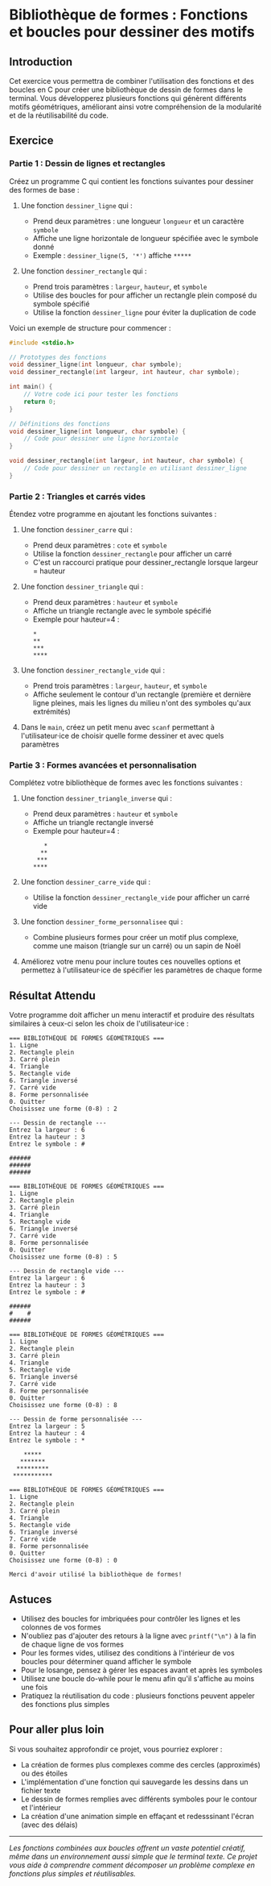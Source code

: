 # Bibliothèque de formes : Fonctions et boucles pour dessiner des motifs

## Introduction

Cet exercice vous permettra de combiner l'utilisation des fonctions et des boucles en C pour créer une bibliothèque de dessin de formes dans le terminal. Vous développerez plusieurs fonctions qui génèrent différents motifs géométriques, améliorant ainsi votre compréhension de la modularité et de la réutilisabilité du code.

## Exercice

### Partie 1 : Dessin de lignes et rectangles

Créez un programme C qui contient les fonctions suivantes pour dessiner des formes de base :

1. Une fonction `dessiner_ligne` qui :

   - Prend deux paramètres : une longueur `longueur` et un caractère `symbole`
   - Affiche une ligne horizontale de longueur spécifiée avec le symbole donné
   - Exemple : `dessiner_ligne(5, '*')` affiche `*****`

2. Une fonction `dessiner_rectangle` qui :
   - Prend trois paramètres : `largeur`, `hauteur`, et `symbole`
   - Utilise des boucles for pour afficher un rectangle plein composé du symbole spécifié
   - Utilise la fonction `dessiner_ligne` pour éviter la duplication de code

Voici un exemple de structure pour commencer :

```c
#include <stdio.h>

// Prototypes des fonctions
void dessiner_ligne(int longueur, char symbole);
void dessiner_rectangle(int largeur, int hauteur, char symbole);

int main() {
    // Votre code ici pour tester les fonctions
    return 0;
}

// Définitions des fonctions
void dessiner_ligne(int longueur, char symbole) {
    // Code pour dessiner une ligne horizontale
}

void dessiner_rectangle(int largeur, int hauteur, char symbole) {
    // Code pour dessiner un rectangle en utilisant dessiner_ligne
}
```

### Partie 2 : Triangles et carrés vides

Étendez votre programme en ajoutant les fonctions suivantes :

1. Une fonction `dessiner_carre` qui :

   - Prend deux paramètres : `cote` et `symbole`
   - Utilise la fonction `dessiner_rectangle` pour afficher un carré
   - C'est un raccourci pratique pour dessiner_rectangle lorsque largeur = hauteur

2. Une fonction `dessiner_triangle` qui :

   - Prend deux paramètres : `hauteur` et `symbole`
   - Affiche un triangle rectangle avec le symbole spécifié
   - Exemple pour hauteur=4 :
     ```
     *
     **
     ***
     ****
     ```

3. Une fonction `dessiner_rectangle_vide` qui :

   - Prend trois paramètres : `largeur`, `hauteur`, et `symbole`
   - Affiche seulement le contour d'un rectangle (première et dernière ligne pleines, mais les lignes du milieu n'ont des symboles qu'aux extrémités)

4. Dans le `main`, créez un petit menu avec `scanf` permettant à l'utilisateur·ice de choisir quelle forme dessiner et avec quels paramètres

### Partie 3 : Formes avancées et personnalisation

Complétez votre bibliothèque de formes avec les fonctions suivantes :

1. Une fonction `dessiner_triangle_inverse` qui :

   - Prend deux paramètres : `hauteur` et `symbole`
   - Affiche un triangle rectangle inversé
   - Exemple pour hauteur=4 :
     ```
        *
       **
      ***
     ****
     ```

2. Une fonction `dessiner_carre_vide` qui :

   - Utilise la fonction `dessiner_rectangle_vide` pour afficher un carré vide

3. Une fonction `dessiner_forme_personnalisee` qui :

   - Combine plusieurs formes pour créer un motif plus complexe, comme une maison (triangle sur un carré) ou un sapin de Noël

4. Améliorez votre menu pour inclure toutes ces nouvelles options et permettez à l'utilisateur·ice de spécifier les paramètres de chaque forme

## Résultat Attendu

Votre programme doit afficher un menu interactif et produire des résultats similaires à ceux-ci selon les choix de l'utilisateur·ice :

```
=== BIBLIOTHÈQUE DE FORMES GÉOMÉTRIQUES ===
1. Ligne
2. Rectangle plein
3. Carré plein
4. Triangle
5. Rectangle vide
6. Triangle inversé
7. Carré vide
8. Forme personnalisée
0. Quitter
Choisissez une forme (0-8) : 2

--- Dessin de rectangle ---
Entrez la largeur : 6
Entrez la hauteur : 3
Entrez le symbole : #

######
######
######

=== BIBLIOTHÈQUE DE FORMES GÉOMÉTRIQUES ===
1. Ligne
2. Rectangle plein
3. Carré plein
4. Triangle
5. Rectangle vide
6. Triangle inversé
7. Carré vide
8. Forme personnalisée
0. Quitter
Choisissez une forme (0-8) : 5

--- Dessin de rectangle vide ---
Entrez la largeur : 6
Entrez la hauteur : 3
Entrez le symbole : #

######
#    #
######

=== BIBLIOTHÈQUE DE FORMES GÉOMÉTRIQUES ===
1. Ligne
2. Rectangle plein
3. Carré plein
4. Triangle
5. Rectangle vide
6. Triangle inversé
7. Carré vide
8. Forme personnalisée
0. Quitter
Choisissez une forme (0-8) : 8

--- Dessin de forme personnalisée ---
Entrez la largeur : 5
Entrez la hauteur : 4
Entrez le symbole : *

    *****
   *******
  *********
 ***********

=== BIBLIOTHÈQUE DE FORMES GÉOMÉTRIQUES ===
1. Ligne
2. Rectangle plein
3. Carré plein
4. Triangle
5. Rectangle vide
6. Triangle inversé
7. Carré vide
8. Forme personnalisée
0. Quitter
Choisissez une forme (0-8) : 0

Merci d'avoir utilisé la bibliothèque de formes!
```

## Astuces

- Utilisez des boucles for imbriquées pour contrôler les lignes et les colonnes de vos formes
- N'oubliez pas d'ajouter des retours à la ligne avec `printf("\n")` à la fin de chaque ligne de vos formes
- Pour les formes vides, utilisez des conditions à l'intérieur de vos boucles pour déterminer quand afficher le symbole
- Pour le losange, pensez à gérer les espaces avant et après les symboles
- Utilisez une boucle do-while pour le menu afin qu'il s'affiche au moins une fois
- Pratiquez la réutilisation du code : plusieurs fonctions peuvent appeler des fonctions plus simples

## Pour aller plus loin

Si vous souhaitez approfondir ce projet, vous pourriez explorer :

- La création de formes plus complexes comme des cercles (approximés) ou des étoiles
- L'implémentation d'une fonction qui sauvegarde les dessins dans un fichier texte
- Le dessin de formes remplies avec différents symboles pour le contour et l'intérieur
- La création d'une animation simple en effaçant et redesssinant l'écran (avec des délais)

---

_Les fonctions combinées aux boucles offrent un vaste potentiel créatif, même dans un environnement aussi simple que le terminal texte. Ce projet vous aide à comprendre comment décomposer un problème complexe en fonctions plus simples et réutilisables._
